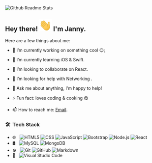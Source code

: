 <img src="https://cdn.glitch.com/81f8e148-5259-4e27-89a1-abdc2ec1ee40%2Freadme.png?v=1610255310951" align="center" alt="Github Readme Stats" />

<h2> Hey there! <img src="https://raw.githubusercontent.com/ABSphreak/ABSphreak/master/gifs/Hi.gif" width="40px" />  I'm  Janny.</h2>



Here are a few things about me:

- 🔭 I’m currently working on something cool 😉;

- 🌱 I’m currently learning iOS & Swift.

- 👯 I’m looking to collaborate on React.

- 🤔 I’m looking for help with Networking .

- 💬 Ask me about anything, I'm happy to help!

- ⚡ Fun fact: loves coding & cooking 😋

- 📫 How to reach me: [Email](mailto:jannykosin@gmail.com).



<h3> 🛠 &nbsp;Tech Stack</h3>

- 🌐 &nbsp;
  ![HTML5](https://img.shields.io/badge/-HTML5-333333?style=flat&logo=HTML5)
  ![CSS](https://img.shields.io/badge/-CSS-333333?style=flat&logo=CSS3&logoColor=1572B6)
  ![JavaScript](https://img.shields.io/badge/-JavaScript-333333?style=flat&logo=javascript)
  ![Bootstrap](https://img.shields.io/badge/-Bootstrap-333333?style=flat&logo=bootstrap&logoColor=563D7C)
  ![Node.js](https://img.shields.io/badge/-Node.js-333333?style=flat&logo=node.js)
  ![React](https://img.shields.io/badge/-React-333333?style=flat&logo=react)
- 🛢 &nbsp;
  ![MySQL](https://img.shields.io/badge/-MySQL-333333?style=flat&logo=mysql)
  ![MongoDB](https://img.shields.io/badge/-MongoDB-333333?style=flat&logo=mongodb)
- ⚙️ &nbsp;
  ![Git](https://img.shields.io/badge/-Git-333333?style=flat&logo=git)
  ![GitHub](https://img.shields.io/badge/-GitHub-333333?style=flat&logo=github)
  ![Markdown](https://img.shields.io/badge/-Markdown-333333?style=flat&logo=markdown)
- 🔧 &nbsp;
  ![Visual Studio Code](https://img.shields.io/badge/-Visual%20Studio%20Code-333333?style=flat&logo=visual-studio-code&logoColor=007ACC)




